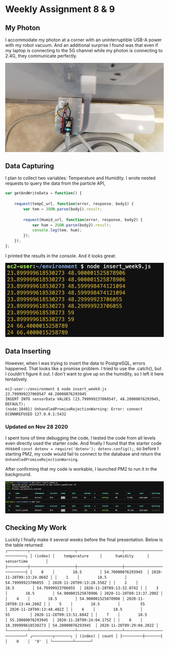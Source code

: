 # Weekly Assignment 8 & 9

## My Photon
I accommodate my photon at a corner with an uninterruptible USB-A power with my robot vacuum. And an additional surprise I found was that even if my laptop is connecting to the 5G channel while my photon is connecting to 2.4G, they communicate perfectly.

![img](./myPhoton.jpeg)

## Data Capturing
I plan to collect two variables: Temperature and Humidity. I wrote nested requests to query the data from the particle API, 
```js
var getAndWriteData = function() {

    request(tempC_url, function(error, response, body1) {
        var tem = JSON.parse(body1).result;
        
        request(Humid_url, function(error, response, body2) {
            var hum = JSON.parse(body2).result;
            console.log(tem, hum);
        });
    });
};
```
I printed the results in the console. And it looks great:

![img](./console1.png)

## Data Inserting
However, when I was trying to insert the data to PostgreSQL, errors happened. That looks like a promise problem. I tried to use the .catch(), but I couldn't figure it out. I don't want to give up on the humidity, so I left it here tentatively.

```console
ec2-user:~/environment $ node insert_week9.js
23.799999237060547 48.20000076293945
INSERT INTO sensorData VALUES (23.799999237060547, 48.20000076293945, DEFAULT);
(node:10401) UnhandledPromiseRejectionWarning: Error: connect ECONNREFUSED 127.0.0.1:5432
```

### Updated on Nov 28 2020
I spent tons of time debugging the code, I tested the code from all levels even directly used the starter code. And finally I found that the starter code missed `const dotenv = require('dotenv'); dotenv.config();`, so before I starting PM2, my code would fail to connect to the database and return the `UnhandledPromiseRejectionWarning`.

After confirming that my code is workable, I launched PM2 to run it in the background.

![img](./pm2.png)

## Checking My Work
Luckily I finally make it several weeks before the final presentation. 
Below is the table returned:
`
┌─────────┬────────────────────┬────────────────────┬──────────────────────────┐
│ (index) │    temperature     │      humidity      │        sensortime        │
├─────────┼────────────────────┼────────────────────┼──────────────────────────┤
│    0    │        18.5        │ 54.70000076293945  │ 2020-11-28T09:13:24.068Z │
│    1    │        18.5        │ 54.79999923706055  │ 2020-11-28T09:13:28.558Z │
│    2    │        18.5        │ 54.79999923706055  │ 2020-11-28T09:13:32.074Z │
│    3    │        18.5        │ 54.900001525878906 │ 2020-11-28T09:13:37.290Z │
│    4    │        18.5        │ 54.900001525878906 │ 2020-11-28T09:13:44.280Z │
│    5    │        18.5        │         55         │ 2020-11-28T09:13:48.482Z │
│    6    │        18.5        │         55         │ 2020-11-28T09:13:51.604Z │
│    7    │        18.5        │ 55.20000076293945  │ 2020-11-28T09:24:04.175Z │
│    8    │ 18.399999618530273 │ 54.20000076293945  │ 2020-11-28T09:29:04.202Z │
└─────────┴────────────────────┴────────────────────┴──────────────────────────┘
┌─────────┬───────┐
│ (index) │ count │
├─────────┼───────┤
│    0    │  '9'  │
└─────────┴───────┘
`